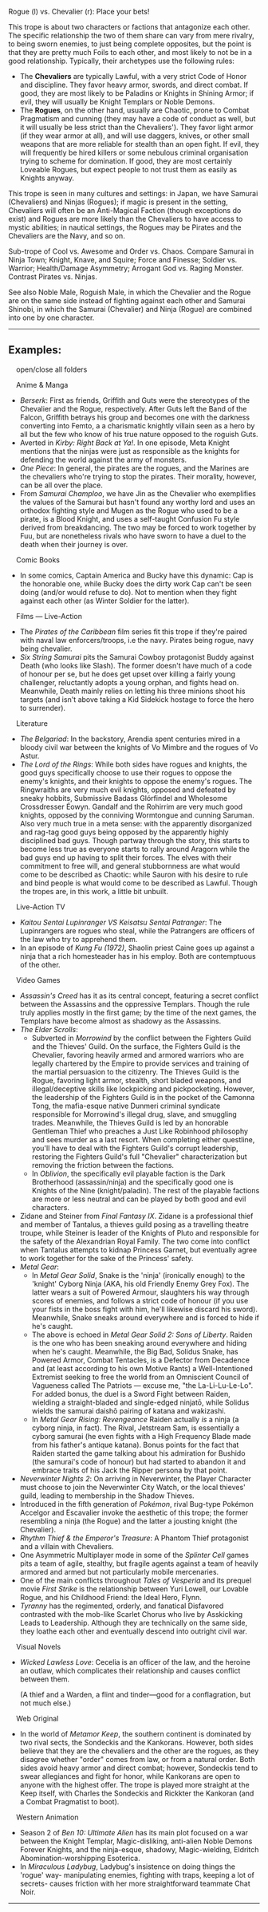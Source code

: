 Rogue (l) vs. Chevalier (r): Place your bets!

This trope is about two characters or factions that antagonize each other. The specific relationship the two of them share can vary from mere rivalry, to being sworn enemies, to just being complete opposites, but the point is that they are pretty much Foils to each other, and most likely to not be in a good relationship. Typically, their archetypes use the following rules:

-   The **Chevaliers** are typically Lawful, with a very strict Code of Honor and discipline. They favor heavy armor, swords, and direct combat. If good, they are most likely to be Paladins or Knights in Shining Armor; if evil, they will usually be Knight Templars or Noble Demons.
-   The **Rogues**, on the other hand, usually are Chaotic, prone to Combat Pragmatism and cunning (they may have a code of conduct as well, but it will usually be less strict than the Chevaliers'). They favor light armor (if they wear armor at all), and will use daggers, knives, or other small weapons that are more reliable for stealth than an open fight. If evil, they will frequently be hired killers or some nebulous criminal organisation trying to scheme for domination. If good, they are most certainly Loveable Rogues, but expect people to not trust them as easily as Knights anyway.

This trope is seen in many cultures and settings: in Japan, we have Samurai (Chevaliers) and Ninjas (Rogues); if magic is present in the setting, Chevaliers will often be an Anti-Magical Faction (though exceptions do exist) and Rogues are more likely than the Chevaliers to have access to mystic abilities; in nautical settings, the Rogues may be Pirates and the Chevaliers are the Navy, and so on.

Sub-trope of Cool vs. Awesome and Order vs. Chaos. Compare Samurai in Ninja Town; Knight, Knave, and Squire; Force and Finesse; Soldier vs. Warrior; Health/Damage Asymmetry; Arrogant God vs. Raging Monster. Contrast Pirates vs. Ninjas.

See also Noble Male, Roguish Male, in which the Chevalier and the Rogue are on the same side instead of fighting against each other and Samurai Shinobi, in which the Samurai (Chevalier) and Ninja (Rogue) are combined into one by one character.

___

## Examples:

    open/close all folders 

    Anime & Manga 

-   _Berserk_: First as friends, Griffith and Guts were the stereotypes of the Chevalier and the Rogue, respectively. After Guts left the Band of the Falcon, Griffith betrays his group and becomes one with the darkness converting into Femto, a a charismatic knightly villain seen as a hero by all but the few who know of his true nature opposed to the roguish Guts.
-   Averted in _Kirby: Right Back at Ya!_. In one episode, Meta Knight mentions that the ninjas were just as responsible as the knights for defending the world against the army of monsters.
-   _One Piece_: In general, the pirates are the rogues, and the Marines are the chevaliers who're trying to stop the pirates. Their morality, however, can be all over the place.
-   From _Samurai Champloo_, we have Jin as the Chevalier who exemplifies the values of the Samurai but hasn't found any worthy lord and uses an orthodox fighting style and Mugen as the Rogue who used to be a pirate, is a Blood Knight, and uses a self-taught Confusion Fu style derived from breakdancing. The two may be forced to work together by Fuu, but are nonetheless rivals who have sworn to have a duel to the death when their journey is over.

    Comic Books 

-   In some comics, Captain America and Bucky have this dynamic: Cap is the honorable one, while Bucky does the dirty work Cap can't be seen doing (and/or would refuse to do). Not to mention when they fight against each other (as Winter Soldier for the latter).

    Films — Live-Action 

-   The _Pirates of the Caribbean_ film series fit this trope if they're paired with naval law enforcers/troops, i.e the navy. Pirates being rogue, navy being chevalier.
-   _Six String Samurai_ pits the Samurai Cowboy protagonist Buddy against Death (who looks like Slash). The former doesn't have much of a code of honour per se, but he does get upset over killing a fairly young challenger, reluctantly adopts a young orphan, and fights head on. Meanwhile, Death mainly relies on letting his three minions shoot his targets (and isn't above taking a Kid Sidekick hostage to force the hero to surrender).

    Literature 

-   _The Belgariad_: In the backstory, Arendia spent centuries mired in a bloody civil war between the knights of Vo Mimbre and the rogues of Vo Astur.
-   _The Lord of the Rings_: While both sides have rogues and knights, the good guys specifically choose to use their rogues to oppose the enemy's knights, and their knights to oppose the enemy's rogues. The Ringwraiths are very much evil knights, opposed and defeated by sneaky hobbits, Submissive Badass Glórfindel and Wholesome Crossdresser Éowyn. Gandalf and the Rohirrim are very much good knights, opposed by the conniving Wormtongue and cunning Saruman. Also very much true in a meta sense: with the apparently disorganized and rag-tag good guys being opposed by the apparently highly disciplined bad guys. Though partway through the story, this starts to become less true as everyone starts to rally around Aragorn while the bad guys end up having to split their forces. The elves with their commitment to free will, and general stubbornness are what would come to be described as Chaotic: while Sauron with his desire to rule and bind people is what would come to be described as Lawful. Though the tropes are, in this work, a little bit unbuilt.

    Live-Action TV 

-   _Kaitou Sentai Lupinranger VS Keisatsu Sentai Patranger_: The Lupinrangers are rogues who steal, while the Patrangers are officers of the law who try to apprehend them.
-   In an episode of _Kung Fu (1972)_, Shaolin priest Caine goes up against a ninja that a rich homesteader has in his employ. Both are contemptuous of the other.

    Video Games 

-   _Assassin's Creed_ has it as its central concept, featuring a secret conflict between the Assassins and the oppressive Templars. Though the rule truly applies mostly in the first game; by the time of the next games, the Templars have become almost as shadowy as the Assassins.
-   _The Elder Scrolls_:
    -   Subverted in _Morrowind_ by the conflict between the Fighters Guild and the Thieves' Guild. On the surface, the Fighters Guild is the Chevalier, favoring heavily armed and armored warriors who are legally chartered by the Empire to provide services and training of the martial persuasion to the citizenry. The Thieves Guild is the Rogue, favoring light armor, stealth, short bladed weapons, and illegal/deceptive skills like lockpicking and pickpocketing. However, the leadership of the Fighters Guild is in the pocket of the Camonna Tong, the mafia-esque native Dunmeri criminal syndicate responsible for Morrowind's illegal drug, slave, and smuggling trades. Meanwhile, the Thieves Guild is led by an honorable Gentleman Thief who preaches a Just Like Robinhood philosophy and sees murder as a last resort. When completing either questline, you'll have to deal with the Fighters Guild's corrupt leadership, restoring the Fighters Guild's full "Chevalier" characterization but removing the friction between the factions.
    -   In _Oblivion_, the specifically evil playable faction is the Dark Brotherhood (assassin/ninja) and the specifically good one is Knights of the Nine (knight/paladin). The rest of the playable factions are more or less neutral and can be played by both good and evil characters.
-   Zidane and Steiner from _Final Fantasy IX_. Zidane is a professional thief and member of Tantalus, a thieves guild posing as a travelling theatre troupe, while Steiner is leader of the Knights of Pluto and responsible for the safety of the Alexandrian Royal Family. The two come into conflict when Tantalus attempts to kidnap Princess Garnet, but eventually agree to work together for the sake of the Princess' safety.
-   _Metal Gear_:
    -   In _Metal Gear Solid_, Snake is the 'ninja' (ironically enough) to the 'knight' Cyborg Ninja (AKA, his old Friendly Enemy Grey Fox). The latter wears a suit of Powered Armour, slaughters his way through scores of enemies, and follows a strict code of honour (if you use your fists in the boss fight with him, he'll likewise discard his sword). Meanwhile, Snake sneaks around everywhere and is forced to hide if he's caught.
    -   The above is echoed in _Metal Gear Solid 2: Sons of Liberty_. Raiden is the one who has been sneaking around everywhere and hiding when he's caught. Meanwhile, the Big Bad, Solidus Snake, has Powered Armor, Combat Tentacles, is a Defector from Decadence and (at least according to his own Motive Rants) a Well-Intentioned Extremist seeking to free the world from an Omniscient Council of Vagueness called The Patriots — excuse me, "the La-Li-Lu-Le-Lo". For added bonus, the duel is a Sword Fight between Raiden, wielding a straight-bladed and single-edged ninjatō, while Solidus wields the samurai daishō pairing of katana and wakizashi.
    -   In _Metal Gear Rising: Revengeance_ Raiden actually _is_ a ninja (a cyborg ninja, in fact). The Rival, Jetstream Sam, is essentially a cyborg samurai (he even fights with a High Frequency Blade made from his father's antique katana). Bonus points for the fact that Raiden started the game talking about his admiration for Bushido (the samurai's code of honour) but had started to abandon it and embrace traits of his Jack the Ripper persona by that point.
-   _Neverwinter Nights 2_: On arriving in Neverwinter, the Player Character must choose to join the Neverwinter City Watch, or the local thieves' guild, leading to membership in the Shadow Thieves.
-   Introduced in the fifth generation of _Pokémon_, rival Bug-type Pokémon Accelgor and Escavalier invoke the aesthetic of this trope; the former resembling a ninja (the Rogue) and the latter a jousting knight (the Chevalier).
-   _Rhythm Thief & the Emperor's Treasure_: A Phantom Thief protagonist and a villain with Chevaliers.
-   One Asymmetric Multiplayer mode in some of the _Splinter Cell_ games pits a team of agile, stealthy, but fragile agents against a team of heavily armored and armed but not particularly mobile mercenaries.
-   One of the main conflicts throughout _Tales of Vesperia_ and its prequel movie _First Strike_ is the relationship between Yuri Lowell, our Lovable Rogue, and his Childhood Friend: the Ideal Hero, Flynn.
-   _Tyranny_ has the regimented, orderly, and fanatical Disfavored contrasted with the mob-like Scarlet Chorus who live by Asskicking Leads to Leadership. Although they are technically on the same side, they loathe each other and eventually descend into outright civil war.

    Visual Novels 

-   _Wicked Lawless Love_: Cecelia is an officer of the law, and the heroine an outlaw, which complicates their relationship and causes conflict between them.
    
    (A thief and a Warden, a flint and tinder—good for a conflagration, but not much else.)
    

    Web Original 

-   In the world of _Metamor Keep_, the southern continent is dominated by two rival sects, the Sondeckis and the Kankorans. However, both sides believe that they are the chevaliers and the other are the rogues, as they disagree whether "order" comes from law, or from a natural order. Both sides avoid heavy armor and direct combat; however, Sondeckis tend to swear allegiances and fight for honor, while Kankorans are open to anyone with the highest offer. The trope is played more straight at the Keep itself, with Charles the Sondeckis and Rickkter the Kankoran (and a Combat Pragmatist to boot).

    Western Animation 

-   Season 2 of _Ben 10: Ultimate Alien_ has its main plot focused on a war between the Knight Templar, Magic-disliking, anti-alien Noble Demons Forever Knights, and the ninja-esque, shadowy, Magic-wielding, Eldritch Abomination\-worshipping Esoterica.
-   In _Miraculous Ladybug_, Ladybug's insistence on doing things the 'rogue' way- manipulating enemies, fighting with traps, keeping a lot of secrets- causes friction with her more straightforward teammate Chat Noir.

___